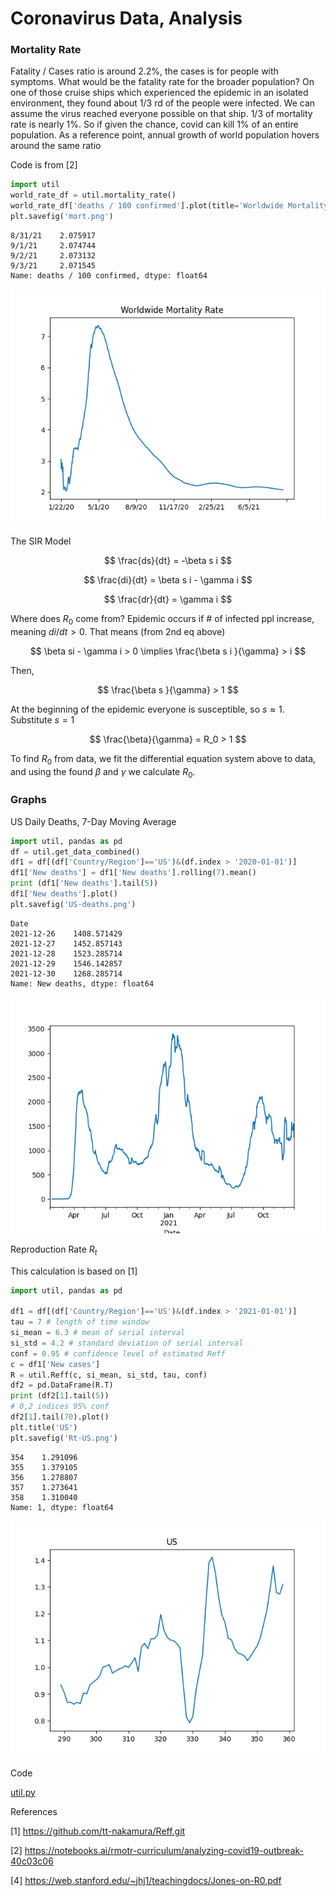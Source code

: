 # Coronavirus Data, Analysis

### Mortality Rate

Fatality / Cases ratio is around 2.2%, the cases is for people with
symptoms. What would be the fatality rate for the broader population?
On one of those cruise ships which experienced the epidemic in an
isolated environment, they found about 1/3 rd of the people were
infected. We can assume the virus reached everyone possible on that
ship. 1/3 of mortality rate is nearly 1%. So if given the chance,
covid can kill 1% of an entire population. As a reference point,
annual growth of world population hovers around the same ratio


Code is from [2]

<a mame='mortality'/>

```python
import util
world_rate_df = util.mortality_rate()
world_rate_df['deaths / 100 confirmed'].plot(title='Worldwide Mortality Rate')
plt.savefig('mort.png')
```

```text
8/31/21    2.075917
9/1/21     2.074744
9/2/21     2.073132
9/3/21     2.071545
Name: deaths / 100 confirmed, dtype: float64
```

![](mort.png)


The SIR Model

$$
\frac{ds}{dt} = -\beta s i
$$

$$
\frac{di}{dt} = \beta s i - \gamma i
$$

$$
\frac{dr}{dt} = \gamma i
$$

Where does $R_0$ come from? Epidemic occurs if \# of infected ppl
increase, meaning $di / dt > 0$. That means (from 2nd eq above)

$$
\beta si - \gamma i > 0  \implies \frac{\beta s i }{\gamma} > i
$$

Then,

$$
\frac{\beta s }{\gamma} > 1
$$

At the beginning of the epidemic everyone is susceptible, so $s
\approx 1$. Substitute $s=1$

$$
\frac{\beta}{\gamma} = R_0 > 1
$$

To find $R_0$ from data, we fit the differential equation system above
to data, and using the found $\beta$ and $\gamma$ we calculate $R_0$.

### Graphs

<a name='usdailydeath'/>

US Daily Deaths, 7-Day Moving Average

```python
import util, pandas as pd
df = util.get_data_combined()
df1 = df[(df['Country/Region']=='US')&(df.index > '2020-01-01')]
df1['New deaths'] = df1['New deaths'].rolling(7).mean()
print (df1['New deaths'].tail(5))
df1['New deaths'].plot()
plt.savefig('US-deaths.png')
```

```text
Date
2021-12-26    1408.571429
2021-12-27    1452.857143
2021-12-28    1523.285714
2021-12-29    1546.142857
2021-12-30    1268.285714
Name: New deaths, dtype: float64
```

![](US-deaths.png)

<a name='Rt'/>

Reproduction Rate $R_t$

This calculation is based on [1]

```python
import util, pandas as pd

df1 = df[(df['Country/Region']=='US')&(df.index > '2021-01-01')]
tau = 7 # length of time window
si_mean = 6.3 # mean of serial interval
si_std = 4.2 # standard deviation of serial interval
conf = 0.95 # confidence level of estimated Reff
c = df1['New cases']
R = util.Reff(c, si_mean, si_std, tau, conf)
df2 = pd.DataFrame(R.T)
print (df2[1].tail(5))
# 0,2 indices 95% conf
df2[1].tail(70).plot()
plt.title('US')
plt.savefig('Rt-US.png')
```

```text
354    1.291096
355    1.379105
356    1.278807
357    1.273641
358    1.310040
Name: 1, dtype: float64
```

![](Rt-US.png)






Code

[util.py](util.py)

References

[1] https://github.com/tt-nakamura/Reff.git

[2] https://notebooks.ai/rmotr-curriculum/analyzing-covid19-outbreak-40c03c06

[4] https://web.stanford.edu/~jhj1/teachingdocs/Jones-on-R0.pdf


